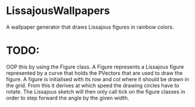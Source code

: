 # LissajousWallpapers
A wallpaper generator that draws Lissajous figures in rainbow colors.

# TODO:
OOP this by using the Figure class. 
A Figure represents a Lissajous figure represented by a curve that holds the PVectors that are used to draw the figure. 
A figure is initialised with its row and col where it should be drawn in the grid. 
From this it derives at which speed the drawing circles have to rotate. 
The Lissajous sketch will then only call tick on the figure classes in order to step forward the angle by the given width.
